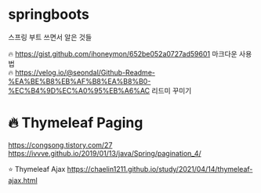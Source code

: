 # springboots
스프링 부트 쓰면서 알은 것들

:fire: https://gist.github.com/ihoneymon/652be052a0727ad59601 마크다운 사용법 
<br>
:fire: https://velog.io/@seondal/Github-Readme-%EA%BE%B8%EB%AF%B8%EA%B8%B0-%EC%B4%9D%EC%A0%95%EB%A6%AC 리드미 꾸미기 

:fire: Thymeleaf Paging
==========================================
https://congsong.tistory.com/27
<br>
https://ivvve.github.io/2019/01/13/java/Spring/pagination_4/

⭐ Thymeleaf Ajax
https://chaelin1211.github.io/study/2021/04/14/thymeleaf-ajax.html
